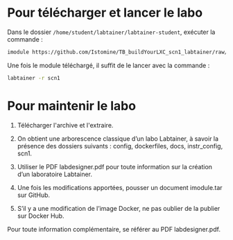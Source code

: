 # Pour télécharger et lancer le labo

Dans le dossier `/home/student/labtainer/labtainer-student`, exécuter la commande :

```bash
imodule https://github.com/Istomine/TB_buildYourLXC_scn1_labtainer/raw/refs/heads/main/imodule.tar
```

Une fois le module téléchargé, il suffit de le lancer avec la commande :

```bash
labtainer -r scn1
```

# Pour maintenir le labo

1. Télécharger l'archive et l'extraire.

2. On obtient une arborescence classique d’un labo Labtainer, à savoir la présence des dossiers suivants : config, dockerfiles, docs, instr_config, scn1.

3. Utiliser le PDF labdesigner.pdf pour toute information sur la création d’un laboratoire Labtainer.

4. Une fois les modifications apportées, pousser un document imodule.tar sur GitHub.

5. S’il y a une modification de l’image Docker, ne pas oublier de la publier sur Docker Hub.

Pour toute information complémentaire, se référer au PDF labdesigner.pdf.
